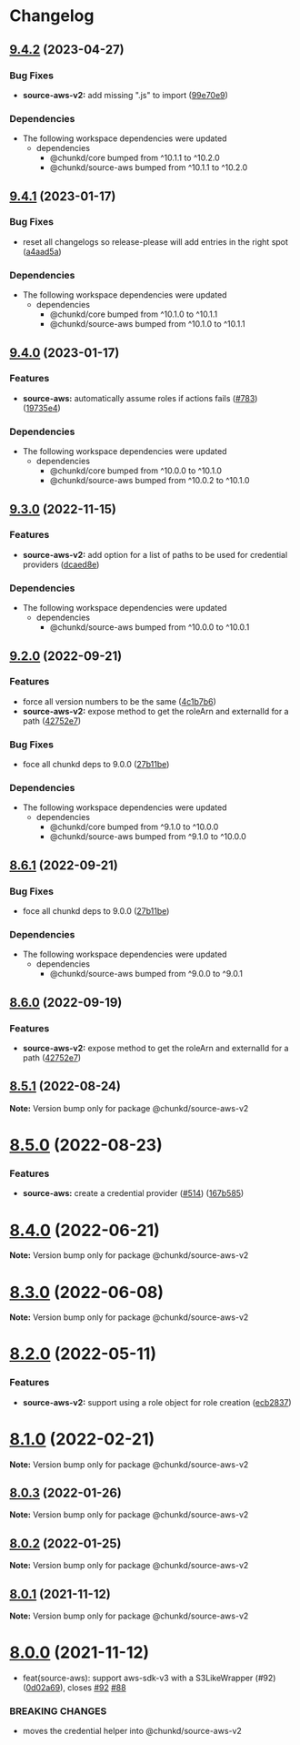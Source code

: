 # Changelog

## [9.4.2](https://github.com/blacha/chunkd/compare/source-aws-v2-v9.4.1...source-aws-v2-v9.4.2) (2023-04-27)


### Bug Fixes

* **source-aws-v2:** add missing ".js" to import ([99e70e9](https://github.com/blacha/chunkd/commit/99e70e97b6118cf1df9483aa51f3711e54abfaf0))


### Dependencies

* The following workspace dependencies were updated
  * dependencies
    * @chunkd/core bumped from ^10.1.1 to ^10.2.0
    * @chunkd/source-aws bumped from ^10.1.1 to ^10.2.0

## [9.4.1](https://github.com/blacha/chunkd/compare/source-aws-v2-v9.4.0...source-aws-v2-v9.4.1) (2023-01-17)


### Bug Fixes

* reset all changelogs so release-please will add entries in the right spot ([a4aad5a](https://github.com/blacha/chunkd/commit/a4aad5ab537805055efbf943b8df53f65d6b6ddb))


### Dependencies

* The following workspace dependencies were updated
  * dependencies
    * @chunkd/core bumped from ^10.1.0 to ^10.1.1
    * @chunkd/source-aws bumped from ^10.1.0 to ^10.1.1

## [9.4.0](https://github.com/blacha/chunkd/compare/source-aws-v2-v9.3.1...source-aws-v2-v9.4.0) (2023-01-17)


### Features

* **source-aws:** automatically assume roles if actions fails ([#783](https://github.com/blacha/chunkd/issues/783)) ([19735e4](https://github.com/blacha/chunkd/commit/19735e4701e1a1eb18ae2087892bc46771fb60b2))


### Dependencies

* The following workspace dependencies were updated
  * dependencies
    * @chunkd/core bumped from ^10.0.0 to ^10.1.0
    * @chunkd/source-aws bumped from ^10.0.2 to ^10.1.0

## [9.3.0](https://github.com/blacha/chunkd/compare/source-aws-v2-v9.2.0...source-aws-v2-v9.3.0) (2022-11-15)


### Features

* **source-aws-v2:** add option for a list of paths to be used for credential providers ([dcaed8e](https://github.com/blacha/chunkd/commit/dcaed8e53f0ab45b076be5695552eeaeef4373ba))


### Dependencies

* The following workspace dependencies were updated
  * dependencies
    * @chunkd/source-aws bumped from ^10.0.0 to ^10.0.1

## [9.2.0](https://github.com/blacha/chunkd/compare/source-aws-v2-v9.1.0...source-aws-v2-v9.2.0) (2022-09-21)


### Features

* force all version numbers to be the same ([4c1b7b6](https://github.com/blacha/chunkd/commit/4c1b7b6bb92b4586826b6b4c20eef5ee848eaf7b))
* **source-aws-v2:** expose method to get the roleArn and externalId for a path ([42752e7](https://github.com/blacha/chunkd/commit/42752e79f0f59830bec14bb8a9db1963dec52da4))


### Bug Fixes

* foce all chunkd deps to 9.0.0 ([27b11be](https://github.com/blacha/chunkd/commit/27b11be8e730ef84a406798f2b6751d70f81041d))


### Dependencies

* The following workspace dependencies were updated
  * dependencies
    * @chunkd/core bumped from ^9.1.0 to ^10.0.0
    * @chunkd/source-aws bumped from ^9.1.0 to ^10.0.0

## [8.6.1](https://github.com/blacha/chunkd/compare/source-aws-v2-v8.6.0...source-aws-v2-v8.6.1) (2022-09-21)


### Bug Fixes

* foce all chunkd deps to 9.0.0 ([27b11be](https://github.com/blacha/chunkd/commit/27b11be8e730ef84a406798f2b6751d70f81041d))


### Dependencies

* The following workspace dependencies were updated
  * dependencies
    * @chunkd/source-aws bumped from ^9.0.0 to ^9.0.1

## [8.6.0](https://github.com/blacha/chunkd/compare/source-aws-v2-v8.5.1...source-aws-v2-v8.6.0) (2022-09-19)


### Features

* **source-aws-v2:** expose method to get the roleArn and externalId for a path ([42752e7](https://github.com/blacha/chunkd/commit/42752e79f0f59830bec14bb8a9db1963dec52da4))

## [8.5.1](https://github.com/blacha/chunkd/compare/v8.5.0...v8.5.1) (2022-08-24)

**Note:** Version bump only for package @chunkd/source-aws-v2





# [8.5.0](https://github.com/blacha/chunkd/compare/v8.4.0...v8.5.0) (2022-08-23)


### Features

* **source-aws:** create a credential provider ([#514](https://github.com/blacha/chunkd/issues/514)) ([167b585](https://github.com/blacha/chunkd/commit/167b585bd57ae845bf93d5351be9054ca5e80625))





# [8.4.0](https://github.com/blacha/chunkd/compare/v8.3.0...v8.4.0) (2022-06-21)

**Note:** Version bump only for package @chunkd/source-aws-v2





# [8.3.0](https://github.com/blacha/chunkd/compare/v8.2.0...v8.3.0) (2022-06-08)

**Note:** Version bump only for package @chunkd/source-aws-v2





# [8.2.0](https://github.com/blacha/chunkd/compare/v8.1.0...v8.2.0) (2022-05-11)


### Features

* **source-aws-v2:** support using a role object for role creation ([ecb2837](https://github.com/blacha/chunkd/commit/ecb2837b2841b6623c8bf6150e04c19b50efde11))





# [8.1.0](https://github.com/blacha/chunkd/compare/v8.0.3...v8.1.0) (2022-02-21)

**Note:** Version bump only for package @chunkd/source-aws-v2





## [8.0.3](https://github.com/blacha/chunkd/compare/v8.0.2...v8.0.3) (2022-01-26)

**Note:** Version bump only for package @chunkd/source-aws-v2





## [8.0.2](https://github.com/blacha/chunkd/compare/v8.0.1...v8.0.2) (2022-01-25)

**Note:** Version bump only for package @chunkd/source-aws-v2





## [8.0.1](https://github.com/blacha/chunkd/compare/v8.0.0...v8.0.1) (2021-11-12)

**Note:** Version bump only for package @chunkd/source-aws-v2





# [8.0.0](https://github.com/blacha/chunkd/compare/v7.3.1...v8.0.0) (2021-11-12)


*  feat(source-aws): support aws-sdk-v3 with a S3LikeWrapper (#92) ([0d02a69](https://github.com/blacha/chunkd/commit/0d02a69499a513f7c552969d9857de92d7449bef)), closes [#92](https://github.com/blacha/chunkd/issues/92) [#88](https://github.com/blacha/chunkd/issues/88)


### BREAKING CHANGES

* moves the credential helper into @chunkd/source-aws-v2
